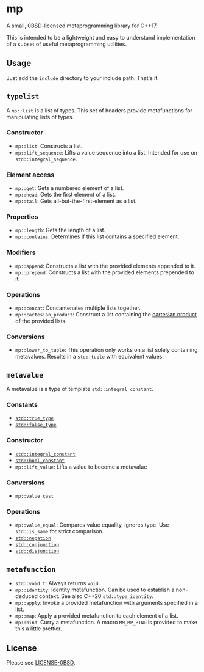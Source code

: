 mp
===

A small, 0BSD-licensed metaprogramming library for C++17.

This is intended to be a lightweight and easy to understand implementation of a subset of useful metaprogramming utilities.

Usage
-----

Just add the `include` directory to your include path. That's it.

`typelist`
----------

A `mp::list` is a list of types. This set of headers provide metafunctions for manipulating lists of types.

### Constructor

* `mp::list`: Constructs a list.
* `mp::lift_sequence`: Lifts a value sequence into a list. Intended for use on `std::integral_sequence`.

### Element access

* `mp::get`: Gets a numbered element of a list.
* `mp::head`: Gets the first element of a list.
* `mp::tail`: Gets all-but-the-first-element as a list.

### Properties

* `mp::length`: Gets the length of a list.
* `mp::contains`: Determines if this list contains a specified element.

### Modifiers

* `mp::append`: Constructs a list with the provided elements appended to it.
* `mp::prepend`: Constructs a list with the provided elements prepended to it.

### Operations

* `mp::concat`: Concantenates multiple lists together.
* `mp::cartesian_product`: Construct a list containing the [cartesian product](https://en.wikipedia.org/wiki/Cartesian_product) of the provided lists.

### Conversions

* `mp::lower_to_tuple`: This operation only works on a list solely containing metavalues. Results in a `std::tuple` with equivalent values.


`metavalue`
-----------

A metavalue is a type of template `std::integral_constant`.

### Constants

* [`std::true_type`](https://en.cppreference.com/w/cpp/types/integral_constant)
* [`std::false_type`](https://en.cppreference.com/w/cpp/types/integral_constant)

### Constructor

* [`std::integral_constant`](https://en.cppreference.com/w/cpp/types/integral_constant)
* [`std::bool_constant`](https://en.cppreference.com/w/cpp/types/integral_constant)
* `mp::lift_value`: Lifts a value to become a metavalue

### Conversions

* `mp::value_cast`

### Operations

* `mp::value_equal`: Compares value equality, ignores type. Use `std::is_same` for strict comparison.
* [`std::negation`](https://en.cppreference.com/w/cpp/types/negation)
* [`std::conjunction`](https://en.cppreference.com/w/cpp/types/conjunction)
* [`std::disjunction`](https://en.cppreference.com/w/cpp/types/disjunction)

`metafunction`
--------------

* `std::void_t`: Always returns `void`.
* `mp::identity`: Identity metafunction. Can be used to establish a non-deduced context. See also C++20 `std::type_identity`.
* `mp::apply`: Invoke a provided metafunction with arguments specified in a list.
* `mp::map`: Apply a provided metafunction to each element of a list.
* `mp::bind`: Curry a metafunction. A macro `MM_MP_BIND` is provided to make this a little prettier.

License
-------

Please see [LICENSE-0BSD](LICENSE-0BSD).
